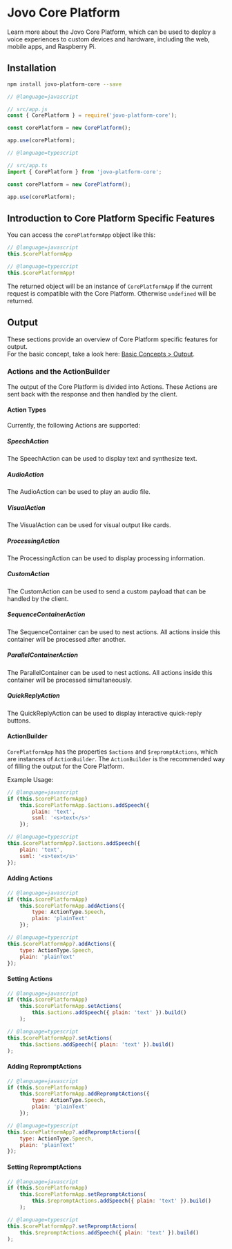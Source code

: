 # Jovo Core Platform

Learn more about the Jovo Core Platform, which can be used to deploy a voice experiences to custom devices and hardware, including the web, mobile apps, and Raspberry Pi.

## Installation

```sh
npm install jovo-platform-core --save
```

```javascript
// @language=javascript

// src/app.js
const { CorePlatform } = require('jovo-platform-core');

const corePlatform = new CorePlatform();

app.use(corePlatform);

// @language=typescript

// src/app.ts
import { CorePlatform } from 'jovo-platform-core';

const corePlatform = new CorePlatform();

app.use(corePlatform);
```

## Introduction to Core Platform Specific Features

You can access the `corePlatformApp` object like this:

```javascript
// @language=javascript
this.$corePlatformApp

// @language=typescript
this.$corePlatformApp!
```

The returned object will be an instance of `CorePlatformApp` if the current request is compatible with the Core Platform. Otherwise `undefined` will be returned.

## Output

These sections provide an overview of Core Platform specific features for output. \
For the basic concept, take a look here: [Basic Concepts > Output](../../basic-concepts/output './output').

### Actions and the ActionBuilder

The output of the Core Platform is divided into Actions.
These Actions are sent back with the response and then handled by the client.

#### Action Types

Currently, the following Actions are supported:

##### SpeechAction

The SpeechAction can be used to display text and synthesize text.

##### AudioAction

The AudioAction can be used to play an audio file.

##### VisualAction

The VisualAction can be used for visual output like cards.

##### ProcessingAction

The ProcessingAction can be used to display processing information.

##### CustomAction

The CustomAction can be used to send a custom payload that can be handled by the client.

##### SequenceContainerAction

The SequenceContainer can be used to nest actions. All actions inside this container will be processed after another.

##### ParallelContainerAction

The ParallelContainer can be used to nest actions. All actions inside this container will be processed simultaneously.

##### QuickReplyAction

The QuickReplyAction can be used to display interactive quick-reply buttons.

#### ActionBuilder

`CorePlatformApp` has the properties `$actions` and `$repromptActions`, which are instances of `ActionBuilder`.
The `ActionBuilder` is the recommended way of filling the output for the Core Platform.

Example Usage:

```javascript
// @language=javascript
if (this.$corePlatformApp)
	this.$corePlatformApp.$actions.addSpeech({
		plain: 'text',
		ssml: '<s>text</s>'
	});

// @language=typescript
this.$corePlatformApp?.$actions.addSpeech({
	plain: 'text',
	ssml: '<s>text</s>'
});
```

#### Adding Actions

```javascript
// @language=javascript
if (this.$corePlatformApp)
	this.$corePlatformApp.addActions({
		type: ActionType.Speech,
		plain: 'plainText'
	});

// @language=typescript
this.$corePlatformApp?.addActions({
	type: ActionType.Speech,
	plain: 'plainText'
});
```

#### Setting Actions

```javascript
// @language=javascript
if (this.$corePlatformApp)
	this.$corePlatformApp.setActions(
		this.$actions.addSpeech({ plain: 'text' }).build()
	);

// @language=typescript
this.$corePlatformApp?.setActions(
	this.$actions.addSpeech({ plain: 'text' }).build()
);
```

#### Adding RepromptActions

```javascript
// @language=javascript
if (this.$corePlatformApp)
	this.$corePlatformApp.addRepromptActions({
		type: ActionType.Speech,
		plain: 'plainText'
	});

// @language=typescript
this.$corePlatformApp?.addRepromptActions({
	type: ActionType.Speech,
	plain: 'plainText'
});
```

#### Setting RepromptActions

```javascript
// @language=javascript
if (this.$corePlatformApp)
	this.$corePlatformApp.setRepromptActions(
		this.$repromptActions.addSpeech({ plain: 'text' }).build()
	);

// @language=typescript
this.$corePlatformApp?.setRepromptActions(
	this.$repromptActions.addSpeech({ plain: 'text' }).build()
);
```
